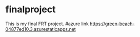# finalproject
This is my final FRT project.
#azure link https://green-beach-04877ed10.3.azurestaticapps.net
